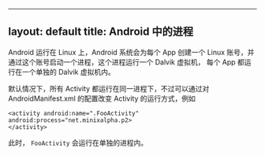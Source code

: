 ---
layout: default
title: Android 中的进程
----

Android 运行在 Linux 上，Android 系统会为每个 App 创建一个 Linux 账号，并通过这个账号启动一个进程，这个进程运行一个 Dalvik 虚拟机，
每个 App 都运行在一个单独的 Dalvik 虚拟机内。

默认情况下，所有 Activity 都运行在同一进程下，不过可以通过对 AndroidManifest.xml 的配置改变 Activity 的运行方式，例如 

```
<activity android:name=".FooActivity" android:process="net.minixalpha.p2>
</activity>
```

此时， `FooActivity` 会运行在单独的进程内。
